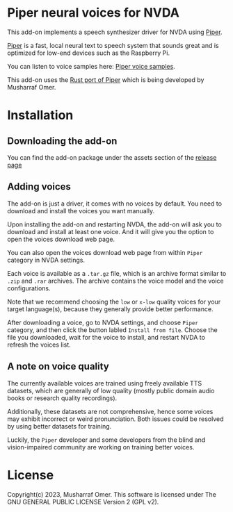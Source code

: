 # Piper neural voices for NVDA

This add-on implements a speech synthesizer driver for NVDA using [Piper](https://github.com/rhasspy/piper).

[Piper](https://github.com/rhasspy/piper) is a fast, local neural text to speech system that sounds great and is optimized for low-end devices such as the Raspberry Pi.

You can listen to voice samples here: [Piper voice samples](https://rhasspy.github.io/piper-samples/).

This add-on uses the [Rust port of Piper](https://github.com/mush42/piper-rs) which is being developed by Musharraf Omer.


# Installation

## Downloading the add-on

You can find the add-on package under the assets section of the [release page](https://github.com/mush42/piper-nvda/releases/latest)

## Adding voices

The add-on is just  a driver, it comes with no voices by default. You need to download and install the voices you want manually.

Upon installing the add-on and restarting NVDA, the add-on will ask you to download and install at least one voice. And it will give you the option to open the voices download web page.

You can also open the voices download web page from within `Piper` category in NVDA settings.

Each voice is available as a `.tar.gz` file, which is an archive format similar to `.zip` and `.rar` archives. The archive contains the voice model and the voice configurations.

Note that we recommend choosing the `low` or `x-low` quality voices for your target language(s), because they generally provide better performance.

After downloading a voice, go to NVDA settings, and choose `Piper` category, and then click the button labled `Install from file`. Choose the file you downloaded, wait for the voice to install, and restart NVDA to refresh the voices list.

## A note on voice quality

The currently available voices are trained using freely available TTS datasets, which are generally of low quality (mostly public domain audio books or research quality recordings).

Additionally, these datasets are not comprehensive, hence some voices may exhibit incorrect or weird pronunciation. Both issues could be resolved by using better datasets for training.

Luckily, the `Piper` developer and some developers from the blind and vision-impaired community are working on training better voices.

# License

Copyright(c) 2023, Musharraf Omer. This software is licensed under The GNU GENERAL PUBLIC LICENSE Version 2 (GPL v2).
